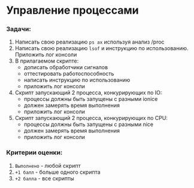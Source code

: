 # Управление процессами

### __Задачи:__
1. Написать свою реализацию `ps ax` используя анализ /proc
1. Написать свою реализацию `lsof` и инструкцию по использованию. Приложить лог консоли
1. В прилагаемом скрипте:
    - дописать обработчики сигналов
    - оттестировать работоспособность
    - написать инструкцию по использованию
    - приложить лог консоли
1. Скрипт запускающий 2 процесса, конкурирующих по IO:
    - процессы должны быть запущены с разными ionice
    - должен замерять время выполнения
    - приложить лог консоли
1. Скрипт запускающий 2 процесса, конкурирующих по CPU:
    - процессы должны быть запущены с разными nice
    - должен замерять время выполнения
    - приложить лог консоли

### __Критерии оценки:__
1. `Выполнено` - любой скрипт
1. `+1 балл` - больше одного скрипта
1. `+2 балла` - все скрипты
